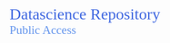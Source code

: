 <span style="font-family:Arial Black; font-size:200%;color:RoyalBlue">Datascience Repository </span><br>
<span style="font-family:Arial Black; font-size:150%;color:CornflowerBlue">Public Access </span><br>